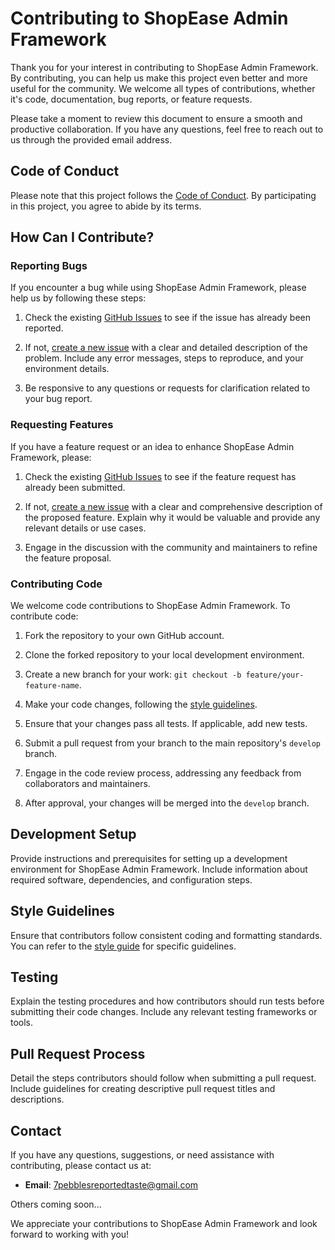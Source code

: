 # Contributing to ShopEase Admin Framework

Thank you for your interest in contributing to ShopEase Admin Framework. By contributing, you can help us make this project even better and more useful for the community. We welcome all types of contributions, whether it's code, documentation, bug reports, or feature requests.

Please take a moment to review this document to ensure a smooth and productive collaboration. If you have any questions, feel free to reach out to us through the provided email address.

## Code of Conduct

Please note that this project follows the [Code of Conduct](CODE_OF_CONDUCT.md). By participating in this project, you agree to abide by its terms.

## How Can I Contribute?

### Reporting Bugs

If you encounter a bug while using ShopEase Admin Framework, please help us by following these steps:

1. Check the existing [GitHub Issues](https://github.com/7Pebbles/ShopEase_Admin/issues) to see if the issue has already been reported.

2. If not, [create a new issue](https://github.com/7Pebbles/ShopEase_Admin/issues) with a clear and detailed description of the problem. Include any error messages, steps to reproduce, and your environment details.

3. Be responsive to any questions or requests for clarification related to your bug report.

### Requesting Features

If you have a feature request or an idea to enhance ShopEase Admin Framework, please:

1. Check the existing [GitHub Issues](https://github.com/7Pebbles/ShopEase_Admin/issues) to see if the feature request has already been submitted.

2. If not, [create a new issue](https://github.com/7Pebbles/ShopEase_Admin/issues) with a clear and comprehensive description of the proposed feature. Explain why it would be valuable and provide any relevant details or use cases.

3. Engage in the discussion with the community and maintainers to refine the feature proposal.

### Contributing Code

We welcome code contributions to ShopEase Admin Framework. To contribute code:

1. Fork the repository to your own GitHub account.

2. Clone the forked repository to your local development environment.

3. Create a new branch for your work: `git checkout -b feature/your-feature-name`.

4. Make your code changes, following the [style guidelines](#style-guidelines).

5. Ensure that your changes pass all tests. If applicable, add new tests.

6. Submit a pull request from your branch to the main repository's `develop` branch.

7. Engage in the code review process, addressing any feedback from collaborators and maintainers.

8. After approval, your changes will be merged into the `develop` branch.

## Development Setup

Provide instructions and prerequisites for setting up a development environment for ShopEase Admin Framework. Include information about required software, dependencies, and configuration steps.

## Style Guidelines

Ensure that contributors follow consistent coding and formatting standards. You can refer to the [style guide](STYLE_GUIDE.md) for specific guidelines.

## Testing

Explain the testing procedures and how contributors should run tests before submitting their code changes. Include any relevant testing frameworks or tools.

## Pull Request Process

Detail the steps contributors should follow when submitting a pull request. Include guidelines for creating descriptive pull request titles and descriptions.

## Contact

If you have any questions, suggestions, or need assistance with contributing, please contact us at:

- **Email**: [7pebblesreportedtaste@gmail.com](mailto:7pebblesreportedtaste@gmail.com)

Others coming soon...

We appreciate your contributions to ShopEase Admin Framework and look forward to working with you!
